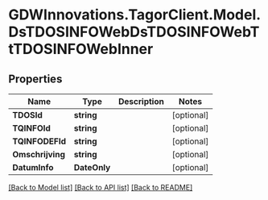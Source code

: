 # GDWInnovations.TagorClient.Model.DsTDOSINFOWebDsTDOSINFOWebTtTDOSINFOWebInner

## Properties

Name | Type | Description | Notes
------------ | ------------- | ------------- | -------------
**TDOSId** | **string** |  | [optional] 
**TQINFOId** | **string** |  | [optional] 
**TQINFODEFId** | **string** |  | [optional] 
**Omschrijving** | **string** |  | [optional] 
**DatumInfo** | **DateOnly** |  | [optional] 

[[Back to Model list]](../README.md#documentation-for-models) [[Back to API list]](../README.md#documentation-for-api-endpoints) [[Back to README]](../README.md)

